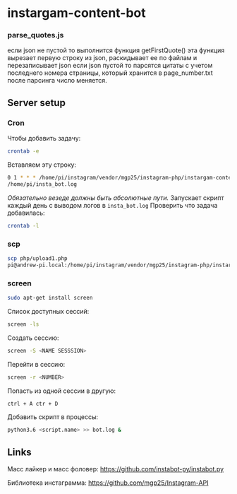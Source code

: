 # instargam-content-bot
### parse_quotes.js
если json не пустой то выполнится функция getFirstQuote()
эта функция вырезает первую строку из json, раскидывает ее по файлам и перезаписывает json
если json пустой то парсятся цитаты с учетом последнего номера страницы, который хранится в page_number.txt
после парсинга число меняется.

## Server setup
### Cron
Чтобы добавить задачу:
```bash
crontab -e
```
Вставляем эту строку:
```bash
0 1 * * * /home/pi/instagram/vendor/mgp25/instagram-php/instargam-content-bot/image_make_t1.sh >>
/home/pi/insta_bot.log
```
*Обязательно везеде должны быть абсолютные пути.*
Запускает скрипт каждый день с выводом логов в `insta_bot.log` 
Проверить что задача добавилась:
```bash
crontab -l
```
### scp
```bash
scp php/upload1.php 
pi@andrew-pi.local:/home/pi/instagram/vendor/mgp25/instagram-php/instargam-content-bot/php/
```

### screen
```bash
sudo apt-get install screen 
```
Список доступных сессий:
```bash
screen -ls
```
Создать сессию:
```bash
screen -S <NAME SESSSION>
```
Перейти в сессию:
```bash
screen -r <NUMBER>
```
Попасть из одной сессии в другую:
```bash
ctrl + A ctr + D 
```
Добавить скрипт в процессы:
```bash
python3.6 <script.name> >> bot.log &
```
## Links
Масс лайкер и масс фоловер: https://github.com/instabot-py/instabot.py 

Библиотека инстаграмма: https://github.com/mgp25/Instagram-API
